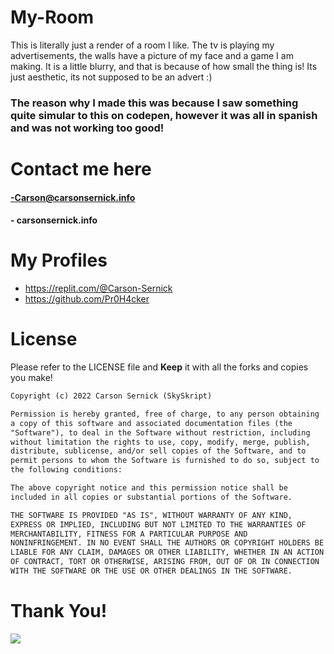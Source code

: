 # My-Room

This is literally just a render of a room I like. The tv is playing my advertisements, the walls have a picture of my face and a game I am making. It is a little blurry, and that is because of how small the thing is! Its just aesthetic, its not supposed to be an advert :)

### The reason why I made this was because I saw something quite simular to this on codepen, however it was all in spanish and was not working too good!



# Contact me here

#### -Carson@carsonsernick.info
#### - carsonsernick.info

# My Profiles
- https://replit.com/@Carson-Sernick
- https://github.com/Pr0H4cker

# License
Please refer to the LICENSE file and **Keep** it with all the forks and copies you make!

``` txt
Copyright (c) 2022 Carson Sernick (SkySkript)

Permission is hereby granted, free of charge, to any person obtaining
a copy of this software and associated documentation files (the
"Software"), to deal in the Software without restriction, including
without limitation the rights to use, copy, modify, merge, publish,
distribute, sublicense, and/or sell copies of the Software, and to
permit persons to whom the Software is furnished to do so, subject to
the following conditions:

The above copyright notice and this permission notice shall be
included in all copies or substantial portions of the Software.

THE SOFTWARE IS PROVIDED "AS IS", WITHOUT WARRANTY OF ANY KIND,
EXPRESS OR IMPLIED, INCLUDING BUT NOT LIMITED TO THE WARRANTIES OF
MERCHANTABILITY, FITNESS FOR A PARTICULAR PURPOSE AND
NONINFRINGEMENT. IN NO EVENT SHALL THE AUTHORS OR COPYRIGHT HOLDERS BE
LIABLE FOR ANY CLAIM, DAMAGES OR OTHER LIABILITY, WHETHER IN AN ACTION
OF CONTRACT, TORT OR OTHERWISE, ARISING FROM, OUT OF OR IN CONNECTION
WITH THE SOFTWARE OR THE USE OR OTHER DEALINGS IN THE SOFTWARE.
```

# Thank You!
<img src="https://github-readme-stats.vercel.app/api?username=Pr0H4cker&&show_icons=true&title_color=ffffff&icon_color=bb2acf&text_color=daf7dc&bg_color=151515" />
